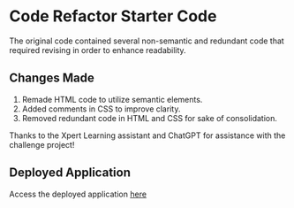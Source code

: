 # Code Refactor Starter Code

The original code contained several non-semantic and redundant code that required revising in order to enhance readability.

## Changes Made

1. Remade HTML code to utilize semantic elements.
2. Added comments in CSS to improve clarity.
3. Removed redundant code in HTML and CSS for sake of consolidation.

Thanks to the Xpert Learning assistant and ChatGPT for assistance with the challenge project!

## Deployed Application

Access the deployed application [here](https:)